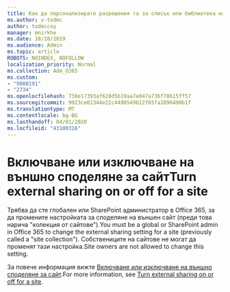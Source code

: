 ```yaml
---
title: Как да персонализирате разрешения та за списък или библиотека на SharePoint
ms.author: v-todmc
author: todmccoy
manager: mnirkhe
ms.date: 10/28/2019
ms.audience: Admin
ms.topic: article
ROBOTS: NOINDEX, NOFOLLOW
localization_priority: Normal
ms.collection: Adm_O365
ms.custom:
- "9000191"
- "2734"
ms.openlocfilehash: 738e17393af628d5b19aa7e047a736f78615ff57
ms.sourcegitcommit: 9923ce61344e22c4490549b12f65fa2896490b1f
ms.translationtype: MT
ms.contentlocale: bg-BG
ms.lasthandoff: 04/01/2020
ms.locfileid: "43100316"
---
```

# <a name="turn-external-sharing-on-or-off-for-a-site"></a><span data-ttu-id="1758e-102">Включване или изключване на външно споделяне за сайт</span><span class="sxs-lookup"><span data-stu-id="1758e-102">Turn external sharing on or off for a site</span></span>

<span data-ttu-id="1758e-103">Трябва да сте глобален или SharePoint администратор в Office 365, за да промените настройката за споделяне на външен сайт (преди това нарича "колекция от сайтове").</span><span class="sxs-lookup"><span data-stu-id="1758e-103">You must be a global or SharePoint admin in Office 365 to change the external sharing setting for a site (previously called a "site collection").</span></span> <span data-ttu-id="1758e-104">Собствениците на сайтове не могат да променят тази настройка.</span><span class="sxs-lookup"><span data-stu-id="1758e-104">Site owners are not allowed to change this setting.</span></span> 

<span data-ttu-id="1758e-105">За повече информация вижте [Включване или изключване на външно споделяне за сайт](https://docs.microsoft.com/sharepoint/change-external-sharing-site).</span><span class="sxs-lookup"><span data-stu-id="1758e-105">For more information, see [Turn external sharing on or off for a site](https://docs.microsoft.com/sharepoint/change-external-sharing-site).</span></span>
